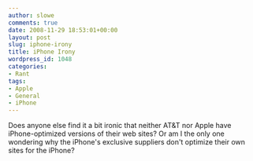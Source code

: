 ```yaml
---
author: slowe
comments: true
date: 2008-11-29 18:53:01+00:00
layout: post
slug: iphone-irony
title: iPhone Irony
wordpress_id: 1048
categories:
- Rant
tags:
- Apple
- General
- iPhone
---
```


Does anyone else find it a bit ironic that neither AT&T nor Apple have iPhone-optimized versions of their web sites? Or am I the only one wondering why the iPhone's exclusive suppliers don't optimize their own sites for the iPhone?

